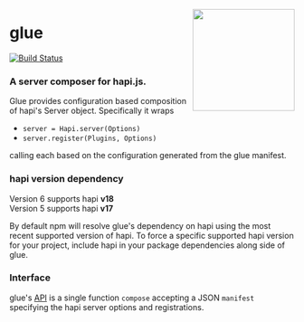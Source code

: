 <a href="http://hapijs.com"><img src="https://github.com/hapijs/assets/blob/master/images/family.svg" width="180px" align="right" /></a>

# glue

[![Build Status](https://travis-ci.org/hapijs/glue.svg)](https://travis-ci.org/hapijs/glue)

### A server composer for hapi.js.

Glue provides configuration based composition of hapi's Server object. Specifically it wraps

 * `server = Hapi.server(Options)`
 * `server.register(Plugins, Options)`

calling each based on the configuration generated from the glue manifest.

### hapi version dependency

Version 6 supports hapi **v18**   
Version 5 supports hapi **v17**

By default npm will resolve glue's dependency on hapi using the most recent supported version of hapi. To force a specific supported hapi version for your project, include hapi in your package dependencies along side of glue.

### Interface

glue's [API](API.md) is a single function `compose` accepting a JSON `manifest` specifying the hapi server options and registrations.
